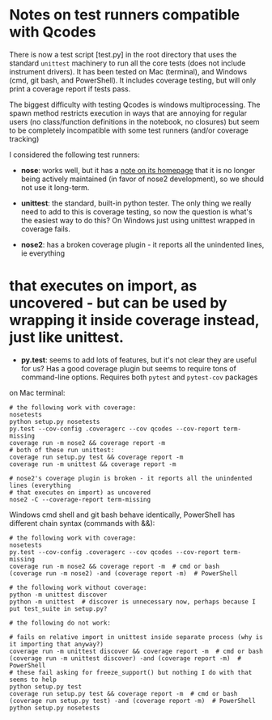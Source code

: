 # Notes on test runners compatible with Qcodes

There is now a test script [test.py] in the root directory that uses the standard `unittest` machinery to run all the core tests (does not include instrument drivers). It has been tested on Mac (terminal), and Windows (cmd, git bash, and PowerShell). It includes coverage testing, but will only print a coverage report if tests pass.

The biggest difficulty with testing Qcodes is windows multiprocessing. The spawn method restricts execution in ways that are annoying for regular users (no class/function definitions in the notebook, no closures) but seem to be completely incompatible with some test runners (and/or coverage tracking)

I considered the following test runners:
- **nose**: works well, but it has a [note on its homepage](https://nose.readthedocs.org/en/latest/) that it is no longer being actively maintained (in favor of nose2 development), so we should not use it long-term.

- **unittest**: the standard, built-in python tester. The only thing we really need to add to this is coverage testing, so now the question is what's the easiest way to do this? On Windows just using unittest wrapped in coverage fails.

- **nose2**: has a broken coverage plugin - it reports all the unindented lines, ie everything
# that executes on import, as uncovered - but can be used by wrapping it inside coverage instead, just like unittest.

- **py.test**: seems to add lots of features, but it's not clear they are useful for us? Has a good coverage plugin but seems to require tons of command-line options. Requires both `pytest` and `pytest-cov` packages

on Mac terminal:
```
# the following work with coverage:
nosetests
python setup.py nosetests
py.test --cov-config .coveragerc --cov qcodes --cov-report term-missing
coverage run -m nose2 && coverage report -m
# both of these run unittest:
coverage run setup.py test && coverage report -m
coverage run -m unittest && coverage report -m

# nose2's coverage plugin is broken - it reports all the unindented lines (everything
# that executes on import) as uncovered
nose2 -C --coverage-report term-missing
```

Windows cmd shell and git bash behave identically, PowerShell has different chain syntax (commands with &&):
```
# the following work with coverage:
nosetests
py.test --cov-config .coveragerc --cov qcodes --cov-report term-missing
coverage run -m nose2 && coverage report -m  # cmd or bash
(coverage run -m nose2) -and (coverage report -m)  # PowerShell

# the following work without coverage:
python -m unittest discover
python -m unittest  # discover is unnecessary now, perhaps because I put test_suite in setup.py?

# the following do not work:

# fails on relative import in unittest inside separate process (why is it importing that anyway?)
coverage run -m unittest discover && coverage report -m  # cmd or bash
(coverage run -m unittest discover) -and (coverage report -m)  # PowerShell
# these fail asking for freeze_support() but nothing I do with that seems to help
python setup.py test
coverage run setup.py test && coverage report -m  # cmd or bash
(coverage run setup.py test) -and (coverage report -m)  # PowerShell
python setup.py nosetests
```
